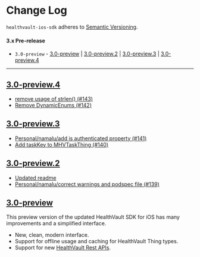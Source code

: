 # Change Log

`healthvault-ios-sdk` adheres to [Semantic Versioning](http://semver.org/).

#### 3.x Pre-release
- `3.0-preview` - [3.0-preview](#30preview) | [3.0-preview.2](#30preview2) | [3.0-preview.3](#30preview3) | [3.0-preview.4](#30preview4)

---
## [3.0-preview.4](https://github.com/Microsoft/healthvault-ios-sdk/releases/tag/3.0-preview.4)
- [remove usage of strlen() (#143)](http://github.com/Microsoft/healthvault-ios-sdk/commit/09ea238453ed5c540f91c2c8d32f636264ab9851) 
- [Remove DynamicEnums (#142)](http://github.com/Microsoft/healthvault-ios-sdk/commit/b6da781deb028576d6914045b3d1508348e2ac89) 

## [3.0-preview.3](https://github.com/Microsoft/healthvault-ios-sdk/releases/tag/3.0-preview.3)
- [Personal/namalu/add is authenticated property (#141)](http://github.com/Microsoft/healthvault-ios-sdk/commit/d1bbf5d9a4e818fc8b76424f8152b010ef7526cb) 
- [Add taskKey to MHVTaskThing (#140)](http://github.com/Microsoft/healthvault-ios-sdk/commit/15110f2e057430f5724cc7dfc4661238e1e4a8f5) 

## [3.0-preview.2](https://github.com/Microsoft/healthvault-ios-sdk/releases/tag/3.0-preview.2)
- [Updated readme](http://github.com/Microsoft/healthvault-ios-sdk/commit/704767c6af16f4b1155d32b05bb4146e5738a5ef) 
- [Personal/namalu/correct warnings and podspec file (#139)](http://github.com/Microsoft/healthvault-ios-sdk/commit/f92061a62de1523ebfa8a958cba4516287a8ef61) 

## [3.0-preview](https://github.com/Microsoft/healthvault-ios-sdk/releases/tag/3.0-preview)
This preview version of the updated HealthVault SDK for iOS has many improvements and a simplified interface.

* New, clean, modern interface.
* Support for offline usage and caching for HealthVault Thing types.
* Support for new [HealthVault Rest APIs](https://docs.microsoft.com/en-us/rest/healthvault/). 